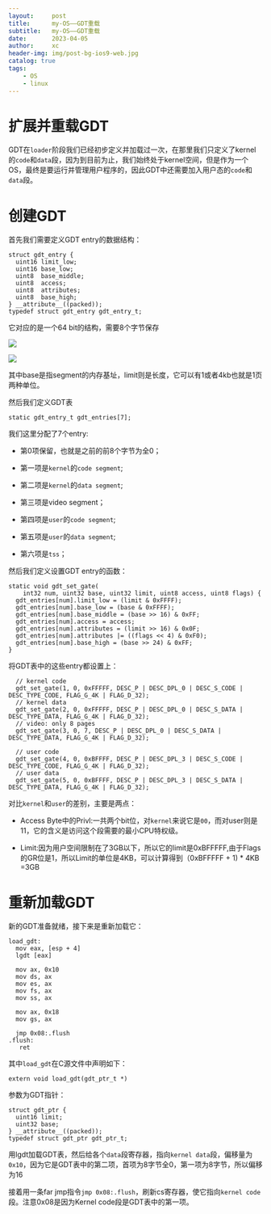 ```yaml
---
layout:     post
title:      my-OS——GDT重载
subtitle:   my-OS——GDT重载
date:       2023-04-05
author:     xc
header-img: img/post-bg-ios9-web.jpg
catalog: true
tags:
    - OS
    - linux
---
```

# 扩展并重载GDT

GDT在`loader`阶段我们已经初步定义并加载过一次，在那里我们只定义了kernel的`code`和`data`段，因为到目前为止，我们始终处于kernel空间，但是作为一个OS，最终是要运行并管理用户程序的，因此GDT中还需要加入用户态的`code`和`data`段。

# 创建GDT

首先我们需要定义GDT entry的数据结构：

```
struct gdt_entry {
  uint16 limit_low;
  uint16 base_low;
  uint8  base_middle;
  uint8  access;
  uint8  attributes;
  uint8  base_high;
} __attribute__((packed));
typedef struct gdt_entry gdt_entry_t;
```

它对应的是一个64 bit的结构，需要8个字节保存

![](https://image-static.segmentfault.com/119/714/1197144346-60ca247cc043f_fix732) 

![](https://p3-juejin.byteimg.com/tos-cn-i-k3u1fbpfcp/a35aaedb3dd646e0a079abc66d256809~tplv-k3u1fbpfcp-zoom-in-crop-mark:4536:0:0:0.awebp) 

其中base是指segment的内存基址，limit则是长度，它可以有1或者4kb也就是1页两种单位。

然后我们定义GDT表

```
static gdt_entry_t gdt_entries[7];
```

我们这里分配了7个entry:

 - 第0项保留，也就是之前的前8个字节为全0；

 - 第一项是`kernel`的`code segment`;
 
 - 第二项是`kernel`的`data segment`;
 
 - 第三项是video segment；
 
 - 第四项是`user`的`code segment`;
 
 - 第五项是`user`的`data segment`;
 
 - 第六项是`tss`；
 
 然后我们定义设置GDT entry的函数：
 
```
static void gdt_set_gate(
    int32 num, uint32 base, uint32 limit, uint8 access, uint8 flags) {
  gdt_entries[num].limit_low = (limit & 0xFFFF);
  gdt_entries[num].base_low = (base & 0xFFFF);
  gdt_entries[num].base_middle = (base >> 16) & 0xFF;
  gdt_entries[num].access = access;
  gdt_entries[num].attributes = (limit >> 16) & 0x0F;
  gdt_entries[num].attributes |= ((flags << 4) & 0xF0);
  gdt_entries[num].base_high = (base >> 24) & 0xFF;
}
```

将GDT表中的这些entry都设置上：

```
  // kernel code
  gdt_set_gate(1, 0, 0xFFFFF, DESC_P | DESC_DPL_0 | DESC_S_CODE | DESC_TYPE_CODE, FLAG_G_4K | FLAG_D_32);
  // kernel data
  gdt_set_gate(2, 0, 0xFFFFF, DESC_P | DESC_DPL_0 | DESC_S_DATA | DESC_TYPE_DATA, FLAG_G_4K | FLAG_D_32);
  // video: only 8 pages
  gdt_set_gate(3, 0, 7, DESC_P | DESC_DPL_0 | DESC_S_DATA | DESC_TYPE_DATA, FLAG_G_4K | FLAG_D_32);

  // user code
  gdt_set_gate(4, 0, 0xBFFFF, DESC_P | DESC_DPL_3 | DESC_S_CODE | DESC_TYPE_CODE, FLAG_G_4K | FLAG_D_32);
  // user data
  gdt_set_gate(5, 0, 0xBFFFF, DESC_P | DESC_DPL_3 | DESC_S_DATA | DESC_TYPE_DATA, FLAG_G_4K | FLAG_D_32);
```
对比`kernel`和`user`的差别，主要是两点：

 - Access Byte中的Privl:一共两个bit位，对`kernel`来说它是`00`，而对user则是11，它的含义是访问这个段需要的最小CPU特权级。
 
 - Limit:因为用户空间限制在了3GB以下，所以它的limit是0xBFFFFF,由于Flags的GR位是1，所以Limit的单位是4KB，可以计算得到（0xBFFFFF + 1) * 4KB =3GB
 
# 重新加载GDT 
新的GDT准备就绪，接下来是重新加载它：

```
load_gdt:
  mov eax, [esp + 4]
  lgdt [eax]

  mov ax, 0x10
  mov ds, ax
  mov es, ax
  mov fs, ax
  mov ss, ax
  
  mov ax, 0x18
  mov gs, ax

  jmp 0x08:.flush
.flush:
   ret
```
其中`load_gdt`在C源文件中声明如下：

```
extern void load_gdt(gdt_ptr_t *)
```

参数为GDT指针：

```
struct gdt_ptr {
  uint16 limit;
  uint32 base;
} __attribute__((packed));
typedef struct gdt_ptr gdt_ptr_t;
```

用lgdt加载GDT表，然后给各个`data`段寄存器，指向`kernel data`段，偏移量为`0x10`，因为它是GDT表中的第二项，首项为8字节全0，第一项为8字节，所以偏移为16

接着用一条far jmp指令`jmp 0x08:.flush`，刷新cs寄存器，使它指向`kernel code`段。注意0x08是因为Kernel code段是GDT表中的第一项。  
